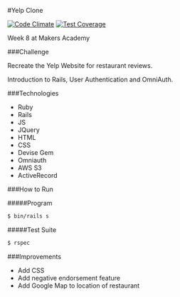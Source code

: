 #Yelp Clone

[![Code Climate](https://codeclimate.com/github/nickbdyer/yelp_clone/badges/gpa.svg)](https://codeclimate.com/github/nickbdyer/yelp_clone) [![Test Coverage](https://codeclimate.com/github/nickbdyer/yelp_clone/badges/coverage.svg)](https://codeclimate.com/github/nickbdyer/yelp_clone)

Week 8 at Makers Academy

###Challenge

Recreate the Yelp Website for restaurant reviews. 

Introduction to Rails, User Authentication and OmniAuth.

###Technologies

- Ruby
- Rails
- JS
- JQuery
- HTML
- CSS
- Devise Gem
- Omniauth
- AWS S3
- ActiveRecord

###How to Run

#####Program

```sh
$ bin/rails s
```
#####Test Suite

```sh
$ rspec 
```

###Improvements

- Add CSS
- Add negative endorsement feature
- Add Google Map to location of restaurant
